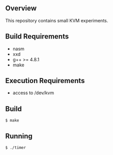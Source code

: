 ## Overview

This repository contains small KVM experiments.

## Build Requirements

- nasm
- xxd
- g++ >= 4.8.1
- make

## Execution Requirements

- access to /dev/kvm

## Build

```console
$ make
```

## Running

```console
$ ./timer
```
